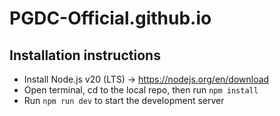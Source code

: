 # PGDC-Official.github.io

## Installation instructions
- Install Node.js v20 (LTS) -> https://nodejs.org/en/download
- Open terminal, cd to the local repo, then run `npm install`
- Run `npm run dev` to start the development server
